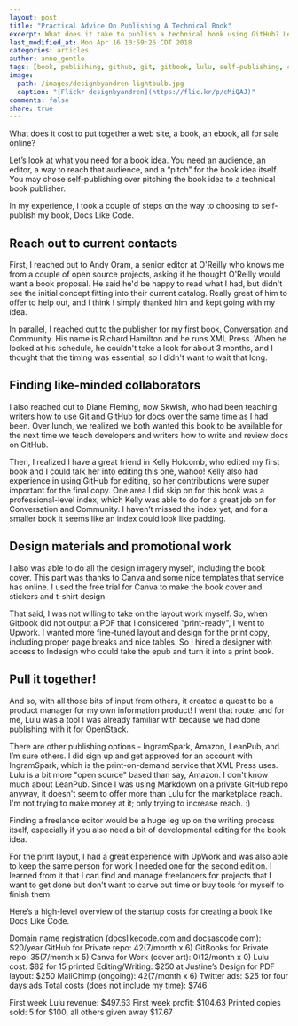 ```yaml
---
layout: post
title: "Practical Advice On Publishing A Technical Book"
excerpt: What does it take to publish a technical book using GitHub? Let's dig into tools, processes, revenue, and costs.
last_modified_at: Mon Apr 16 10:59:26 CDT 2018
categories: articles
author: anne_gentle
tags: [book, publishing, github, git, gitbook, lulu, self-publishing, collaboration, design, layout]
image:
  path: /images/designbyandren-lightbulb.jpg
  caption: "[Flickr designbyandren](https://flic.kr/p/cMiQAJ)"
comments: false
share: true
---
```


What does it cost to put together a web site, a book, an ebook, all for sale online?

Let’s look at what you need for a book idea. You need an audience, an editor, a way to reach that audience, and a “pitch” for the book idea itself. You may chose self-publishing over pitching the book idea to a technical book publisher.

In my experience, I took a couple of steps on the way to choosing to self-publish my book, Docs Like Code.

## Reach out to current contacts
First, I reached out to Andy Oram, a senior editor at O'Reilly who knows me from a couple of open source projects, asking if he thought O'Reilly would want a book proposal. He said he'd be happy to read what I had, but didn't see the initial concept fitting into their current catalog. Really great of him to offer to help out, and I think I simply thanked him and kept going with my idea.

In parallel, I reached out to the publisher for my first book, Conversation and Community. His name is Richard Hamilton and he runs XML Press. When he looked at his schedule,
he couldn't take a look for about 3 months, and I thought that the timing was essential, so I didn't want to wait that long.

## Finding like-minded collaborators
I also reached out to Diane Fleming, now Skwish, who had been teaching writers how to use Git and GitHub for docs over the same time as I had been. Over lunch, we realized we both wanted this book to be available for the next time we teach developers and writers how to write and review docs on GitHub.

Then, I realized I have a great friend in Kelly Holcomb, who edited my first book and I could talk her into editing this one, wahoo! Kelly also had experience in using GitHub for editing, so her contributions were super important for the final copy. One area I did skip on for this book was a professional-level index, which Kelly was able to do for a great job on for Conversation and Community. I haven’t missed the index yet, and for a smaller book it seems like an index could look like padding.

## Design materials and promotional work
I also was able to do all the design imagery myself, including the book cover. This part was thanks to Canva and some nice templates that service has online. I used the free trial for Canva to make the book cover and stickers and t-shirt design.

That said, I was not willing to take on the layout work myself. So, when Gitbook did not output a PDF that I considered "print-ready", I went to Upwork. I wanted more fine-tuned layout and design for the print copy, including proper page breaks and nice tables. So I hired a designer with access to Indesign who could take the epub and turn it into a print book.

## Pull it together!
And so, with all those bits of input from others, it created a quest to be a product manager for my own information product! I went that route, and for me, Lulu was a tool I was already
familiar with because we had done publishing with it for OpenStack.

There are other publishing options - IngramSpark, Amazon, LeanPub, and I’m sure others. I did sign up and get approved for an account with IngramSpark, which is the print-on-demand service that XML Press uses. Lulu is a bit more "open source" based than say, Amazon. I don't know much about LeanPub. Since I was using Markdown on a private GitHub repo anyway, it doesn't seem to offer more than Lulu for the marketplace reach. I'm not trying to make money at it; only trying to increase reach. :)

Finding a freelance editor would be a huge leg up on the writing process itself, especially if you also need a bit of developmental editing for the book idea.

For the print layout, I had a great experience with UpWork and was also able to keep the same person for work I needed one for the second edition. I learned from it that I can find and manage freelancers for projects that I want to get done but don’t want to carve out time or buy tools for myself to finish them.

Here’s a high-level overview of the startup costs for creating a book like Docs Like Code.

Domain name registration (docslikecode.com and docsascode.com):	$20/year
GitHub for Private repo: 							$42 ($7/month x 6)
GitBooks for Private repo: 							$35 ($7/month x 5)
Canva for Work (cover art):							$0 ($12/month x 0)
Lulu cost: 									$82 for 15 printed
Editing/Writing:								$250 at Justine’s
Design for PDF layout:							$250
MailChimp (ongoing):					 			$42 ($7/month x 6)
Twitter ads:									$25 for four days ads
Total costs (does not include my time):					$746

First week Lulu revenue: 					$497.63
First week profit: 						$104.63
Printed copies sold: 5 for $100, all others given away	$17.67
